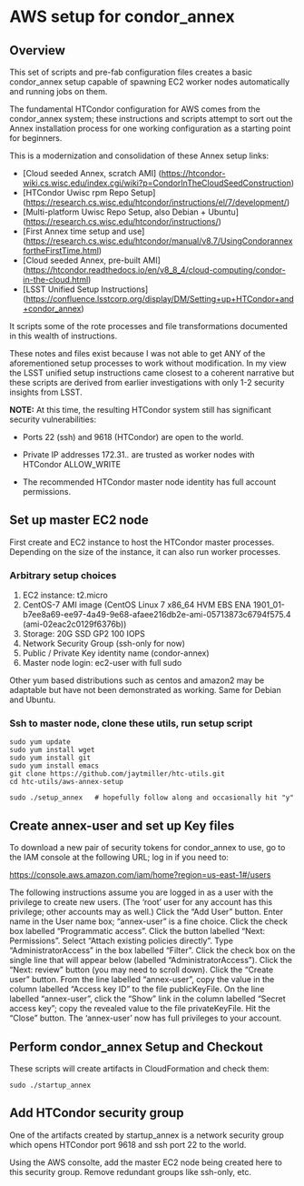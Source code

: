 # AWS setup for condor_annex

## Overview 

This set of scripts and pre-fab configuration files creates a basic
condor_annex setup capable of spawning EC2 worker nodes automatically
and running jobs on them.  

The fundamental HTCondor configuration for AWS comes from the
condor_annex system; these instructions and scripts attempt to sort
out the Annex installation process for one working configuration as
a starting point for beginners.

This is a modernization and consolidation of these Annex setup links:

  - [Cloud seeded Annex,  scratch AMI] (https://htcondor-wiki.cs.wisc.edu/index.cgi/wiki?p=CondorInTheCloudSeedConstruction)
  - [HTCondor Uwisc rpm Repo Setup] (https://research.cs.wisc.edu/htcondor/instructions/el/7/development/)
  - [Multi-platform Uwisc Repo Setup, also Debian + Ubuntu] (https://research.cs.wisc.edu/htcondor/instructions/)
  - [First Annex time setup and use] (https://research.cs.wisc.edu/htcondor/manual/v8.7/UsingCondorannexfortheFirstTime.html)
  - [Cloud seeded Annex,  pre-built AMI] (https://htcondor.readthedocs.io/en/v8_8_4/cloud-computing/condor-in-the-cloud.html)
  - [LSST Unified Setup Instructions] (https://confluence.lsstcorp.org/display/DM/Setting+up+HTCondor+and+condor_annex)

It scripts some of the rote processes and file transformations documented
in this wealth of instructions.

These notes and files exist because I was not able to get ANY of the
aforementioned setup processes to work without modification.  In my
view the LSST unified setup instructions came closest to a coherent
narrative but these scripts are derived from earlier investigations
with only 1-2 security insights from LSST.

**NOTE:** At this time, the resulting HTCondor system still has
significant security vulnerabilities:

  - Ports 22 (ssh) and 9618 (HTCondor) are open to the world.

  - Private IP addresses 172.31.*.* are trusted as worker nodes with
    HTCondor ALLOW_WRITE

  - The recommended HTCondor master node identity has full account permissions.

## Set up master EC2 node

First create and EC2 instance to host the HTCondor master processes.  Depending on the size
of the instance,  it can also run worker processes.

### Arbitrary setup choices

1. EC2 instance:  t2.micro
2. CentOS-7 AMI image (CentOS Linux 7 x86_64 HVM EBS ENA 1901_01-b7ee8a69-ee97-4a49-9e68-afaee216db2e-ami-05713873c6794f575.4 (ami-02eac2c0129f6376b))
3. Storage: 20G SSD GP2 100 IOPS
4. Network Security Group   (ssh-only for now)
5. Public / Private Key identity name (condor-annex)
6. Master node login:  ec2-user with full sudo

Other yum based distributions such as centos and amazon2 may be
adaptable but have not been demonstrated as working.  Same for Debian
and Ubuntu.

### Ssh to master node, clone these utils,  run setup script

```
sudo yum update
sudo yum install wget 
sudo yum install git 
sudo yum install emacs
git clone https://github.com/jaytmiller/htc-utils.git
cd htc-utils/aws-annex-setup

sudo ./setup_annex   # hopefully follow along and occasionally hit "y"
```

## Create annex-user and set up Key files

To download a new pair of security tokens for condor_annex to use, go to the IAM console at the following URL; log in if you need to:

https://console.aws.amazon.com/iam/home?region=us-east-1#/users

The following instructions assume you are logged in as a user with the privilege to create new users. (The ‘root’ user for any account has this privilege; other accounts may as well.)
Click the “Add User” button.
Enter name in the User name box; “annex-user” is a fine choice.
Click the check box labelled “Programmatic access”.
Click the button labelled “Next: Permissions”.
Select “Attach existing policies directly”.
Type “AdministratorAccess” in the box labelled “Filter”.
Click the check box on the single line that will appear below (labelled “AdministratorAccess”).
Click the “Next: review” button (you may need to scroll down).
Click the “Create user” button.
From the line labelled “annex-user”, copy the value in the column labelled “Access key ID” to the file publicKeyFile.
On the line labelled “annex-user”, click the “Show” link in the column labelled “Secret access key”; copy the revealed value to the file privateKeyFile.
Hit the “Close” button.
The ‘annex-user’ now has full privileges to your account.

## Perform condor_annex Setup and Checkout

These scripts will create artifacts in CloudFormation and check them:

```
sudo ./startup_annex
```

## Add HTCondor security group

One of the artifacts created by startup_annex is a network security
group which opens HTCondor port 9618 and ssh port 22 to the world.

Using the AWS consolte, add the master EC2 node being created here to
this security group.  Remove redundant groups like ssh-only, etc.


